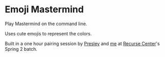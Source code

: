 # Emoji Mastermind

Play Mastermind on the command line.

Uses cute emojis to represent the colors.

Built in a one hour pairing session by [Presley](https://github.com/durumu) and [me](https://nmn.gl/) at [Recurse Center](https://recurse.com/)'s Spring 2 batch.